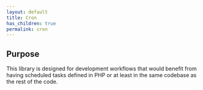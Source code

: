```yaml
---
layout: default
title: Cron
has_children: true
permalink: cron
---
```




## Purpose

This library is designed for development workflows that would benefit from having scheduled tasks defined in PHP or at least in the same codebase as the rest of the code.
